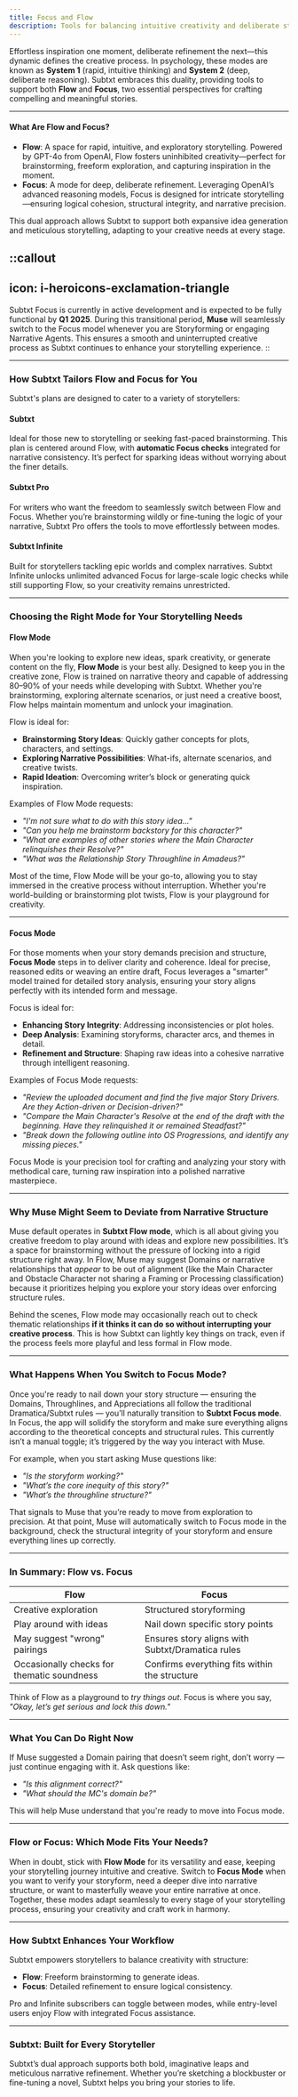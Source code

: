 ```yaml
---
title: Focus and Flow
description: Tools for balancing intuitive creativity and deliberate storytelling refinement
---
```


Effortless inspiration one moment, deliberate refinement the next—this dynamic defines the creative process. In psychology, these modes are known as **System 1** (rapid, intuitive thinking) and **System 2** (deep, deliberate reasoning). Subtxt embraces this duality, providing tools to support both **Flow** and **Focus**, two essential perspectives for crafting compelling and meaningful stories.

---

#### **What Are Flow and Focus?**  

- **Flow**: A space for rapid, intuitive, and exploratory storytelling. Powered by GPT-4o from OpenAI, Flow fosters uninhibited creativity—perfect for brainstorming, freeform exploration, and capturing inspiration in the moment.  
- **Focus**: A mode for deep, deliberate refinement. Leveraging OpenAI’s advanced reasoning models, Focus is designed for intricate storytelling—ensuring logical cohesion, structural integrity, and narrative precision.  

This dual approach allows Subtxt to support both expansive idea generation and meticulous storytelling, adapting to your creative needs at every stage.  

::callout
---
icon: i-heroicons-exclamation-triangle
---
Subtxt Focus is currently in active development and is expected to be fully functional by **Q1 2025**. During this transitional period, **Muse** will seamlessly switch to the Focus model whenever you are Storyforming or engaging Narrative Agents. This ensures a smooth and uninterrupted creative process as Subtxt continues to enhance your storytelling experience.
::

---

### **How Subtxt Tailors Flow and Focus for You**  

Subtxt's plans are designed to cater to a variety of storytellers:  

#### **Subtxt**  
Ideal for those new to storytelling or seeking fast-paced brainstorming. This plan is centered around Flow, with **automatic Focus checks** integrated for narrative consistency. It’s perfect for sparking ideas without worrying about the finer details.  

#### **Subtxt Pro**  
For writers who want the freedom to seamlessly switch between Flow and Focus. Whether you’re brainstorming wildly or fine-tuning the logic of your narrative, Subtxt Pro offers the tools to move effortlessly between modes.  

#### **Subtxt Infinite**  
Built for storytellers tackling epic worlds and complex narratives. Subtxt Infinite unlocks unlimited advanced Focus for large-scale logic checks while still supporting Flow, so your creativity remains unrestricted.  

---

### Choosing the Right Mode for Your Storytelling Needs  

#### **Flow Mode**  
When you're looking to explore new ideas, spark creativity, or generate content on the fly, **Flow Mode** is your best ally. Designed to keep you in the creative zone, Flow is trained on narrative theory and capable of addressing 80–90% of your needs while developing with Subtxt. Whether you're brainstorming, exploring alternate scenarios, or just need a creative boost, Flow helps maintain momentum and unlock your imagination.  

Flow is ideal for:  
- **Brainstorming Story Ideas**: Quickly gather concepts for plots, characters, and settings.  
- **Exploring Narrative Possibilities**: What-ifs, alternate scenarios, and creative twists.  
- **Rapid Ideation**: Overcoming writer’s block or generating quick inspiration.  

Examples of Flow Mode requests:  
- *"I'm not sure what to do with this story idea..."*  
- *"Can you help me brainstorm backstory for this character?"*  
- *"What are examples of other stories where the Main Character relinquishes their Resolve?"*  
- *"What was the Relationship Story Throughline in *Amadeus*?"*  

Most of the time, Flow Mode will be your go-to, allowing you to stay immersed in the creative process without interruption. Whether you're world-building or brainstorming plot twists, Flow is your playground for creativity.  

---

#### **Focus Mode**  
For those moments when your story demands precision and structure, **Focus Mode** steps in to deliver clarity and coherence. Ideal for precise, reasoned edits or weaving an entire draft, Focus leverages a "smarter" model trained for detailed story analysis, ensuring your story aligns perfectly with its intended form and message.  

Focus is ideal for:  
- **Enhancing Story Integrity**: Addressing inconsistencies or plot holes.  
- **Deep Analysis**: Examining storyforms, character arcs, and themes in detail.  
- **Refinement and Structure**: Shaping raw ideas into a cohesive narrative through intelligent reasoning.  

Examples of Focus Mode requests:  
- *"Review the uploaded document and find the five major Story Drivers. Are they Action-driven or Decision-driven?"*  
- *"Compare the Main Character's Resolve at the end of the draft with the beginning. Have they relinquished it or remained Steadfast?"*  
- *"Break down the following outline into OS Progressions, and identify any missing pieces."*  

Focus Mode is your precision tool for crafting and analyzing your story with methodical care, turning raw inspiration into a polished narrative masterpiece.  

---

### **Why Muse Might Seem to Deviate from Narrative Structure**  

Muse default operates in **Subtxt Flow mode**, which is all about giving you creative freedom to play around with ideas and explore new possibilities. It’s a space for brainstorming without the pressure of locking into a rigid structure right away. In Flow, Muse may suggest Domains or narrative relationships that *appear* to be out of alignment (like the Main Character and Obstacle Character not sharing a Framing or Processing classification) because it prioritizes helping you explore your story ideas over enforcing structure rules.  

Behind the scenes, Flow mode may occasionally reach out to check thematic relationships **if it thinks it can do so without interrupting your creative process**. This is how Subtxt can lightly key things on track, even if the process feels more playful and less formal in Flow mode.

---

### **What Happens When You Switch to Focus Mode?**  

Once you're ready to nail down your story structure — ensuring the Domains, Throughlines, and Appreciations all follow the traditional Dramatica/Subtxt rules — you’ll naturally transition to **Subtxt Focus mode**. In Focus, the app will solidify the storyform and make sure everything aligns according to the theoretical concepts and structural rules. This currently isn’t a manual toggle; it’s triggered by the way you interact with Muse.  

For example, when you start asking Muse questions like:  
- *"Is the storyform working?"*  
- *"What’s the core inequity of this story?"*  
- *"What’s the throughline structure?"*  

That signals to Muse that you’re ready to move from exploration to precision. At that point, Muse will automatically switch to Focus mode in the background, check the structural integrity of your storyform and ensure everything lines up correctly.

---

### **In Summary: Flow vs. Focus**  

| **Flow**                  | **Focus**                  |
|---------------------------|----------------------------|
| Creative exploration       | Structured storyforming    |
| Play around with ideas     | Nail down specific story points |
| May suggest "wrong" pairings | Ensures story aligns with Subtxt/Dramatica rules |
| Occasionally checks for thematic soundness| Confirms everything fits within the structure |

Think of Flow as a playground to *try things out*. Focus is where you say, *"Okay, let’s get serious and lock this down."*  

---

### **What You Can Do Right Now**  

If Muse suggested a Domain pairing that doesn’t seem right, don’t worry — just continue engaging with it. Ask questions like:  
- *"Is this alignment correct?"*  
- *"What should the MC's domain be?"*  

This will help Muse understand that you're ready to move into Focus mode.

---

### **Flow or Focus: Which Mode Fits Your Needs?**  
When in doubt, stick with **Flow Mode** for its versatility and ease, keeping your storytelling journey intuitive and creative. Switch to **Focus Mode** when you want to verify your storyform, need a deeper dive into narrative structure, or want to masterfully weave your entire narrative at once. Together, these modes adapt seamlessly to every stage of your storytelling process, ensuring your creativity and craft work in harmony.  

---

### **How Subtxt Enhances Your Workflow**  

Subtxt empowers storytellers to balance creativity with structure:  
- **Flow**: Freeform brainstorming to generate ideas.  
- **Focus**: Detailed refinement to ensure logical consistency.  

Pro and Infinite subscribers can toggle between modes, while entry-level users enjoy Flow with integrated Focus assistance.  

---

### **Subtxt: Built for Every Storyteller**  

Subtxt’s dual approach supports both bold, imaginative leaps and meticulous narrative refinement. Whether you’re sketching a blockbuster or fine-tuning a novel, Subtxt helps you bring your stories to life.  